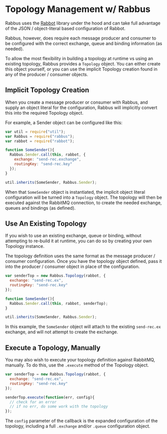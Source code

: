 # Topology Management w/ Rabbus

Rabbus uses the [Rabbot](http://github.com/arobson/rabbot) library under the hood and
can take full advantage of the JSON / object-literal based configuration of Rabbot.

Rabbus, however, does require each message producer and consumer to be configured with
the correct exchange, queue and binding information (as needed).

To allow the most flexibility in building a topology at runtime vs using an existing
topology, Rabbus provides a `Topology` object. You can either create this object
yourself, or you can use the implicit Topology creation found in any of the
producer / consumer objects.

## Implicit Topology Creation

When you create a message producer or consumer with Rabbus, and supply an object literal
for the configuration, Rabbus will implicitly convert this into the required Topology
object.

For example, a Sender object can be configured like this:

```js
var util = require("util");
var Rabbus = require("rabbus");
var rabbot = require("rabbot");

function SomeSender(){
  Rabbus.Sender.call(this, rabbot, {
    exchange: "send-rec.exchange",
    routingKey: "send-rec.key"
  });
}

util.inherits(SomeSender, Rabbus.Sender);
```

When that `SomeSender` object is instantiated, the implicit object literal configuration
will be turned into a `Topology` object. The topology will then be executed against
the RabbitMQ connection, to create the needed exchange, queues and bindings (as defined).

## Use An Existing Topology

If you wish to use an existing exchange, queue or binding, without attempting to re-build
it at runtime, you can do so by creating your own Topology instance.

The topology definition uses the same format as the message producer / consumer configuration. 
Once you have the topology object defined, pass it into the producer / consumer object
in place of the configuration.

```js
var senderTop = new Rabbus.Topology(rabbot, {
  exchange: "send-rec.ex",
  routingKey: "send-rec.key"
});

function SomeSender(){
  Rabbus.Sender.call(this, rabbot, senderTop);
}

util.inherits(SomeSender, Rabbus.Sender);
```

In this example, the `SomeSender` object will attach to the existing `send-rec.ex` exchange, and will not
attempt to create the exchange.

## Execute a Topology, Manually

You may also wish to execute your topology definition against RabbitMQ, manually. To do this, use the 
`.execute` method of the Topology object.

```js
var senderTop = new Rabbus.Topology(rabbot, {
  exchange: "send-rec.ex",
  routingKey: "send-rec.key"
});

senderTop.execute(function(err, config){
  // check for an error
  // if no err, do some work with the topology
});
```

The `config` parameter of the callback is the expanded configuration of the topology, including a full `.exchange` and/or `.queue` configuration object.
